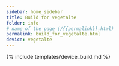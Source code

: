 ```yaml
---
sidebar: home_sidebar
title: Build for vegetalte
folder: info
# name of the page (/{{permalink}}.html)
permalink: build_for_vegetalte.html
device: vegetalte
---
```

{% include templates/device_build.md %}
